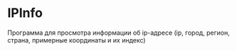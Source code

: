 # IPInfo
Программа для просмотра информации об ip-адресе (ip, город, регион, страна, примерные координаты и их индекс)
